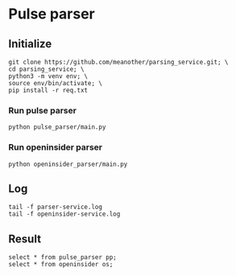 # Pulse parser


## Initialize
```shell script
git clone https://github.com/meanother/parsing_service.git; \
cd parsing_service; \
python3 -m venv env; \
source env/bin/activate; \
pip install -r req.txt
```

### Run pulse parser
```shell script
python pulse_parser/main.py
```

### Run openinsider parser
```shell script
python openinsider_parser/main.py
```

## Log
```shell script
tail -f parser-service.log
tail -f openinsider-service.log
```

## Result
```sqlite-sql
select * from pulse_parser pp;
select * from openinsider os;
```